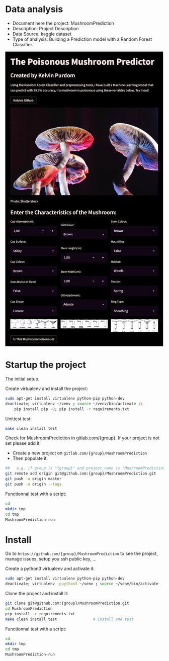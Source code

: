 # Data analysis
- Document here the project: MushroomPrediction
- Description: Project Description
- Data Source: kaggle dataset
- Type of analysis: Building a Prediction model with a Random Forest Classifier.

![test](Mush.png)

# Startup the project

The initial setup.

Create virtualenv and install the project:
```bash
sudo apt-get install virtualenv python-pip python-dev
deactivate; virtualenv ~/venv ; source ~/venv/bin/activate ;\
    pip install pip -U; pip install -r requirements.txt
```

Unittest test:
```bash
make clean install test
```

Check for MushroomPrediction in gitlab.com/{group}.
If your project is not set please add it:

- Create a new project on `gitlab.com/{group}/MushroomPrediction`
- Then populate it:

```bash
##   e.g. if group is "{group}" and project_name is "MushroomPrediction"
git remote add origin git@github.com:{group}/MushroomPrediction.git
git push -u origin master
git push -u origin --tags
```

Functionnal test with a script:

```bash
cd
mkdir tmp
cd tmp
MushroomPrediction-run
```

# Install

Go to `https://github.com/{group}/MushroomPrediction` to see the project, manage issues,
setup you ssh public key, ...

Create a python3 virtualenv and activate it:

```bash
sudo apt-get install virtualenv python-pip python-dev
deactivate; virtualenv -ppython3 ~/venv ; source ~/venv/bin/activate
```

Clone the project and install it:

```bash
git clone git@github.com:{group}/MushroomPrediction.git
cd MushroomPrediction
pip install -r requirements.txt
make clean install test                # install and test
```
Functionnal test with a script:

```bash
cd
mkdir tmp
cd tmp
MushroomPrediction-run
```
